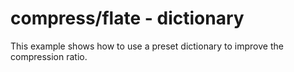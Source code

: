 # compress/flate - dictionary

This example shows how to use a preset dictionary to improve the compression ratio.
